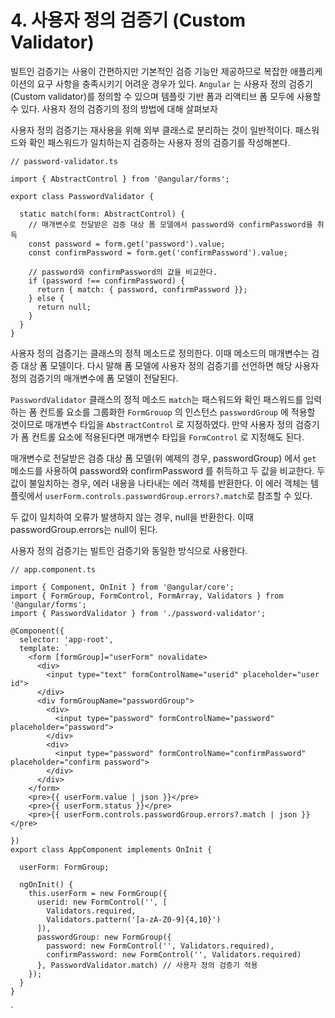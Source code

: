# 4. 사용자 정의 검증기 (Custom Validator)

빌트인 검증기는 사용이 간편하지만 기본적인 검증 기능만 제공하므로 복잡한 애플리케이션의 요구 사항을 충족시키기 어려운 경우가 있다. `Angular` 는 사용자 정의 검증기(Custom validator)를 정의할 수 있으며 템플릿 기반 폼과 리액티브 폼 모두에 사용할 수 있다. 사용자 정의 검증기의 정의 방법에 대해 살펴보자

사용자 정의 검증기는 재사용을 위해 외부 클래스로 분리하는 것이 일반적이다. 패스워드와 확인 패스워드가 일치하는지 검증하는 사용자 정의 검증기를 작성해본다.

```tsx
// password-validator.ts

import { AbstractControl } from '@angular/forms';

export class PasswordValidator {

  static match(form: AbstractControl) {
    // 매개변수로 전달받은 검증 대상 폼 모델에서 password와 confirmPassword을 취득
    const password = form.get('password').value;
    const confirmPassword = form.get('confirmPassword').value;

    // password와 confirmPassword의 값을 비교한다.
    if (password !== confirmPassword) {
      return { match: { password, confirmPassword }};
    } else {
      return null;
    }
  }
}
```

사용자 정의 검증기는 클래스의 정적 메소드로 정의한다. 이때 메소드의 매개변수는 검증 대상 폼 모델이다. 다시 말해 폼 모델에 사용자 정의 검증기를 선언하면 해당 사용자 정의 검증기의 매개변수에 폼 모델이 전달된다.

`PasswordValidator` 클래스의 정적 메소드 `match`는 패스워드와 확인 패스워드를 입력하는 폼 컨트롤 요소를 그룹화한 `FormGrouop` 의 인스턴스 `passwordGroup` 에 적용할 것이므로 매개변수 타입을 `AbstractControl` 로 지정하였다. 만약 사용자 정의 검증기가 폼 컨트롤 요소에 적용된다면 매개변수 타입을 `FormControl` 로 지정해도 된다.

매개변수로 전달받은 검증 대상 폼 모델(위 예제의 경우, passwordGroup) 에서 `get` 메소드를 사용하여 password와 confirmPassword 를 취득하고 두 값을 비교한다. 두 값이 불일치하는 경우, 에러 내용을 나타내는 에러 객체를 반환한다. 이 에러 객체는 템플릿에서 `userForm.controls.passwordGroup.errors?.match`로 참조할 수 있다.

두 값이 일치하여 오류가 발생하지 않는 경우, null을 반환한다. 이때 passwordGroup.errors는 null이 된다.

사용자 정의 검증기는 빌트인 검증기와 동일한 방식으로 사용한다.

```tsx
// app.component.ts

import { Component, OnInit } from '@angular/core';
import { FormGroup, FormControl, FormArray, Validators } from '@angular/forms';
import { PasswordValidator } from './password-validator';

@Component({
  selector: 'app-root',
  template: `
    <form [formGroup]="userForm" novalidate>
      <div>
        <input type="text" formControlName="userid" placeholder="user id">
      </div>
      <div formGroupName="passwordGroup">
        <div>
          <input type="password" formControlName="password" placeholder="password">
        </div>
        <div>
          <input type="password" formControlName="confirmPassword" placeholder="confirm password">
        </div>
      </div>
    </form>
    <pre>{{ userForm.value | json }}</pre>
    <pre>{{ userForm.status }}</pre>
    <pre>{{ userForm.controls.passwordGroup.errors?.match | json }}</pre>
  `
})
export class AppComponent implements OnInit {

  userForm: FormGroup;

  ngOnInit() {
    this.userForm = new FormGroup({
      userid: new FormControl('', [
        Validators.required,
        Validators.pattern('[a-zA-Z0-9]{4,10}')
      ]),
      passwordGroup: new FormGroup({
        password: new FormControl('', Validators.required),
        confirmPassword: new FormControl('', Validators.required)
      }, PasswordValidator.match) // 사용자 정의 검증기 적용
    });
  }
}
```

`